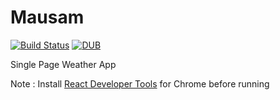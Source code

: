 # Mausam

[![Build Status](https://travis-ci.org/chintan-sh/Mausam.svg?branch=master)](https://travis-ci.org/chintan-sh/Mausam)
[![DUB](https://img.shields.io/dub/l/vibe-d.svg)]()

Single Page Weather App



Note : Install [React Developer Tools](https://chrome.google.com/webstore/detail/react-developer-tools/fmkadmapgofadopljbjfkapdkoienihi?hl=en) for Chrome before running
